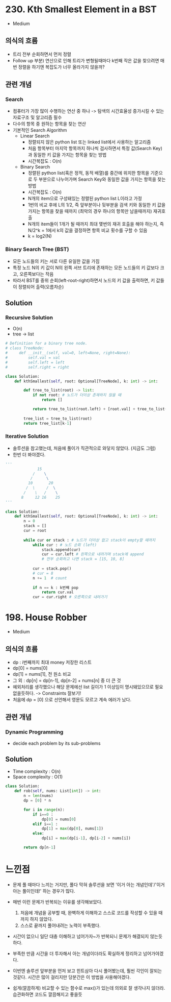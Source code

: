 # 230. Kth Smallest Element in a BST
- Medium

## 의식의 흐름
- 트리 전부 순회하면서 먼저 정렬
- Follow up 부분) 연산으로 인해 트리가 변형될때마다 k번째 작은 값을 찾으려면 매번 정렬을 하기엔 복잡도가 너무 올라가지 않을까?

## 관련 개념
### Search
- 컴퓨터가 가장 많이 수행하는 연산 중 하나 -> 탐색의 시간효율성 증가시킬 수 있는 자료구조 및 알고리즘 필수
- 다수의 항목 중 원하는 항목을 찾는 연산
- 기본적인 Search Algorithm
  - Linear Search
    - 정렬되지 않은 python list 또는 linked list에서 사용하는 알고리즘
    - 처음 항목부터 마지막 항목까지 하나씩 검사하면서 특정 값(Search Key)과 동일한 키 값을 가지는 항목을 찾는 방법
    - 시간복잡도 : O(n)
  - Binary Search
    - 정렬된 python list(혹은 정적, 동적 배열)를 중간에 위치한 항목을 기준으로 두 부분으로 나누어가며 Search Key와 동일한 값을 가지는 항목을 찾는 방법
    - 시간복잡도 : O(n)
    - N개의 item으로 구성돼있는 정렬된 python list L이라고 가정
    - 1번의 비교 후에 L의 1/2, 즉 앞부분이나 뒷부분을 검색 키와 동일한 키 값을 가지는 항목을 찾을 때까지 (최악의 경우 하나의 항목만 남을때까지) 재귀호출
    - N개의 item들이 1개가 될 때까지 최대 몇번의 재귀 호출을 해야 하는지, 즉 N/2^k = 1에서 k의 값을 결정하면 항목 비교 횟수를 구할 수 있음
    - k = log2(N)
 
### Binary Search Tree (BST)
- 모든 노드들의 키는 서로 다른 유일한 값을 가짐
- 특정 노드 N의 키 값이 N의 왼쪽 서브 트리에 존재하는 모든 노드들의 키 값보다 크고, 오른쪽보다는 작음
- 따라서 BST를 중위 순회(left-root-right)하면서 노드의 키 값을 출력하면, 키 값들이 정렬되어 출력(오름차순)

## Solution
### Recursive Solution
- O(n)
- tree -> list

```python
# Definition for a binary tree node.
# class TreeNode:
#     def __init__(self, val=0, left=None, right=None):
#         self.val = val
#         self.left = left
#         self.right = right

class Solution:
    def kthSmallest(self, root: Optional[TreeNode], k: int) -> int:

        def tree_to_list(root) -> list:
            if not root: # 노드가 더이상 존재하지 않을 때
                return []

            return tree_to_list(root.left) + [root.val] + tree_to_list(root.right)
        
        tree_list = tree_to_list(root)
        return tree_list[k-1]
```

### Iterative Solution
- 솔루션을 참고했는데, 처음에 풀이가 직관적으로 와닿지 않았다. (지금도 그럼)
- 한번 더 봐야겠다.

```python
'''
              15
            /    \
           /      \
          10       20
         /  \     /  \
        /    \   /    \
       8     12 16    25
'''
       
class Solution:
    def kthSmallest(self, root: Optional[TreeNode], k: int) -> int:
        n = 0
        stack = []
        cur = root
        
        while cur or stack : # 노드가 더이상 없고 stack이 empty할 때까지
            while cur : # 노드 순회 (left)
                stack.append(cur)
                cur = cur.left # 왼쪽으로 내려가며 stack에 append
                # 전부 순회하고 나면 stack = [15, 10, 8]
                
            cur = stack.pop()
            # cur = 8
            n += 1  # count
            
            if n == k : k번째 pop
                return cur.val
            cur = cur.right # 오른쪽으로 내려가기
```


# 198. House Robber
- Medium

## 의식의 흐름
- dp : i번째까지 최대 money 저장한 리스트
- dp[0] = nums[0]
- dp[1] = nums[1], 전 원소 비교
- 그 외 : dp[n] = dp[n-1], dp[n-2] + nums[n] 중 더 큰 것
- 예외처리를 생각했으나 해당 문제에선 list 길이가 1 이상임이 명시돼있으므로 필요없을듯하다. -> Constraints 잘보기!
- 처음에 dp = [0] 으로 선언해서 영문도 모르고 계속 에러가 났다.

## 관련 개념
### Dynamic Programming
- decide each problem by its sub-problems

## Solution
- Time complexity : O(n)
- Space complexity : O(1)

```python
class Solution:
    def rob(self, nums: List[int]) -> int:
        n = len(nums)
        dp = [0] * n

        for i in range(n):
            if i==0 :
                dp[0] = nums[0]
            elif i==1 :
                dp[1] = max(dp[0], nums[1])
            else:
                dp[i] = max(dp[i-1], dp[i-2] + nums[i])

        return dp[n-1]
```


# 느낀점
- 문제 풀 때마다 느끼는 거지만, 풀다 막혀 솔루션을 보면 '이거 아는 개념인데'/'이거 아는 풀이인데!' 하는 경우가 많다.
- 매번 이런 문제가 반복되는 이유를 생각해보았다.
  1. 처음에 개념을 공부할 때, 완벽하게 이해하고 스스로 코드를 작성할 수 있을 때까지 하지 않았다.
  2. 스스로 끝까지 풀어내려는 노력이 부족했다.
- 시간이 없으니 일단 대충 이해하고 넘어가자~가 반복되니 문제가 해결되지 않는듯하다.
- 부족한 만큼 시간을 더 투자해서 아는 개념이더라도 확실하게 정리하고 넘어가야겠다.
- 이번엔 솔루션 앞부분을 먼저 보고 힌트삼아 다시 풀어봤는데, 훨씬 각인이 잘되는것같다. 시간은 많이 걸리지만 당분간은 이 방법을 사용해야겠다.

- 쉽게(깔끔하게) 비교할 수 있는 함수로 max()가 있는데 의외로 잘 생각나지 않더라. 습관화하면 코드도 깔끔해지고 좋을듯
